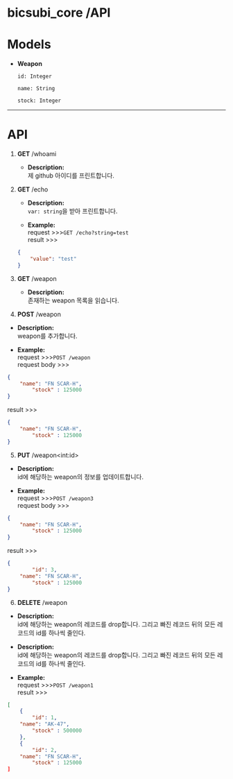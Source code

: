 # bicsubi_core /API

# **Models**

- **Weapon**

    `id: Integer`

    `name: String`

    `stock: Integer`
---
# API

1. **GET** /whoami

    - **Description:**  
    제 github 아이디를 프린트합니다.
   


2. **GET** /echo

    - **Description:**  
    `var: string`을 받아 프린트합니다.

    - **Example:**  
    request >>>`GET /echo?string=test`  
    result >>>
    ```json
    {
        "value": "test"
    }
    ```

3. **GET** /weapon

    - **Description:**  
    존재하는 weapon 목록을 읽습니다.


4.  **POST** /weapon

- **Description:**  
  weapon를 추가합니다.

- **Example:**  
  request >>>`POST /weapon`  
  request body >>>

```json
{
    "name": "FN SCAR-H",
		"stock" : 125000
}
```
result >>>

```json
{
    "name": "FN SCAR-H",
		"stock" : 125000
}
```

5.  **PUT** /weapon\<int:id>

- **Description:**  
id에 해당하는 weapon의 정보를 업데이트합니다.

- **Example:**  
request >>>`POST /weapon3`  
request body >>>

```json
{
    "name": "FN SCAR-H",
		"stock" : 125000
}
```

result >>>

```json
{
		"id": 3,
    "name": "FN SCAR-H",
		"stock" : 125000
}
```

6.  **DELETE** /weapon

- **Description:**  
id에 해당하는 weapon의 레코드를 drop합니다. 그리고 빠진 레코드 뒤의 모든 레코드의 id를 하나씩 줄인다.

- **Description:**  
id에 해당하는 weapon의 레코드를 drop합니다. 그리고 빠진 레코드 뒤의 모든 레코드의 id를 하나씩 줄인다.

- **Example:**  
request >>>`POST /weapon1`  
result >>>

```json
[
	{
		"id": 1,
    "name": "AK-47",
		"stock" : 500000
	},
	{
		"id": 2,
    "name": "FN SCAR-H",
		"stock" : 125000
]
```
